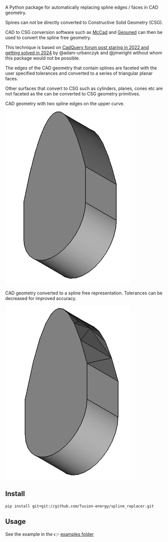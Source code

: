 
A Python package for automatically replacing spline edges / faces in CAD geometry.

Spines can not be directly converted to Constructive Solid Geometry (CSG).

CAD to CSG conversion software such as [McCad](https://github.com/inr-kit/McCad-Salome-Binaries) and [Geouned](https://github.com/GEOUNED-org/GEOUNED) can then be used to convert the spline free geometry.

This technique is based on [CadQuery forum post staring in 2022 and getting solved in 2024](https://groups.google.com/g/cadquery/c/Ia84dtcnCo0) by @adam-urbanczyk and @jmwright without whom this package would not be possible.

The edges of the CAD geometry that contain splines are faceted with the user specified tolerances and converted to a series of triangular planar faces.

Other surfaces that convert to CSG such as cylinders, planes, cones etc are not faceted as the can be converted to CSG geometry primitives.

CAD geometry with two spline edges on the upper curve.

![cad with spines](docs/with_splines_1.png)

CAD geometry converted to a spline free representation. Tolerances can be decreased for improved accuracy.

![cad without spines](docs/without_splines_1.png)

## Install

```
pip install git+git://github.com/fusion-energy/spline_replacer.git
```

## Usage

See the example in the 👉 [examples folder](https://github.com/fusion-energy/spline_replacer/tree/main/examples)

